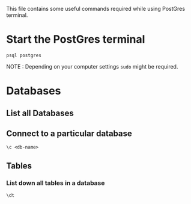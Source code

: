 This file contains some useful commands required while using PostGres terminal.

# Start the PostGres terminal
```
psql postgres
```
NOTE : Depending on your computer settings `sudo` might be required.

# Databases
## List all Databases

## Connect to a particular database
```
\c <db-name>
```

## Tables
### List down all tables in a database
```
\dt
```

